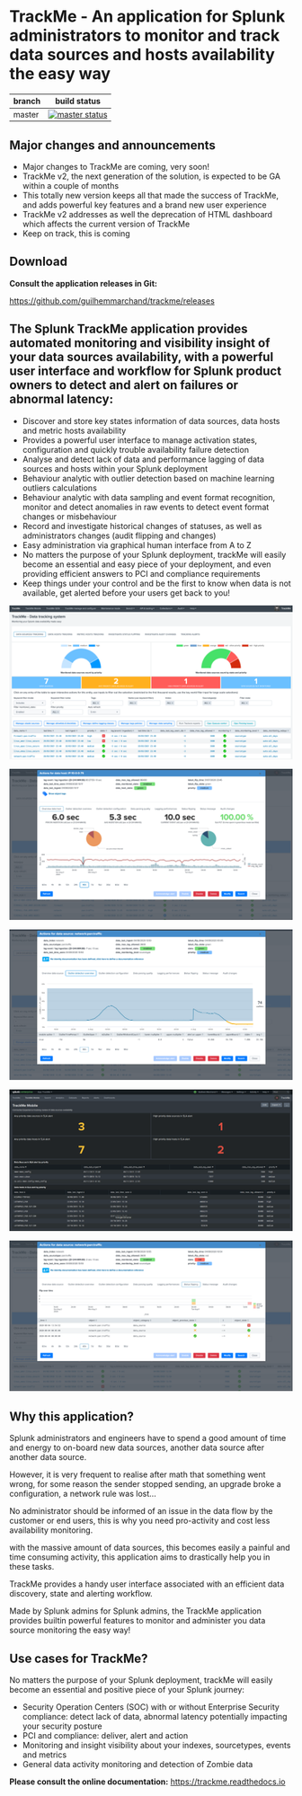 # TrackMe - An application for Splunk administrators to monitor and track data sources and hosts availability the easy way

| branch | build status                                                                                                                                               |
| ------ | ---------------------------------------------------------------------------------------------------------------------------------------------------------- |
| master | [![master status](https://circleci.com/gh/guilhemmarchand/trackme/tree/master.svg?style=svg)](https://circleci.com/gh/guilhemmarchand/trackme/tree/master) |

## Major changes and announcements

- Major changes to TrackMe are coming, very soon!
- TrackMe v2, the next generation of the solution, is expected to be GA within a couple of months
- This totally new version keeps all that made the success of TrackMe, and adds powerful key features and a brand new user experience
- TrackMe v2 addresses as well the deprecation of HTML dashboard which affects the current version of TrackMe
- Keep on track, this is coming

## Download

**Consult the application releases in Git:**

https://github.com/guilhemmarchand/trackme/releases

## The Splunk TrackMe application provides automated monitoring and visibility insight of your data sources availability, with a powerful user interface and workflow for Splunk product owners to detect and alert on failures or abnormal latency:

- Discover and store key states information of data sources, data hosts and metric hosts availability
- Provides a powerful user interface to manage activation states, configuration and quickly trouble availability failure detection
- Analyse and detect lack of data and performance lagging of data sources and hosts within your Splunk deployment
- Behaviour analytic with outlier detection based on machine learning outliers calculations
- Behaviour analytic with data sampling and event format recognition, monitor and detect anomalies in raw events to detect event format changes or misbehaviour
- Record and investigate historical changes of statuses, as well as administrators changes (audit flipping and changes)
- Easy administration via graphical human interface from A to Z
- No matters the purpose of your Splunk deployment, trackMe will easily become an essential and easy piece of your deployment, and even providing efficient answers to PCI and compliance requirements
- Keep things under your control and be the first to know when data is not available, get alerted before your users get back to you!

![screenshot1](./docs/img/screenshots_main/img001.png)

![screenshot2](./docs/img/screenshots_main/img002.png)

![screenshot3](./docs/img/screenshots_main/img003.png)

![screenshot4](./docs/img/screenshots_main/img004.png)

![screenshot5](./docs/img/screenshots_main/img005.png)

## Why this application?

Splunk administrators and engineers have to spend a good amount of time and energy to on-board new data sources, another data source after another data source.

However, it is very frequent to realise after math that something went wrong, for some reason the sender stopped sending, an upgrade broke a configuration, a network rule was lost…

No administrator should be informed of an issue in the data flow by the customer or end users, this is why you need pro-activity and cost less availability monitoring.

with the massive amount of data sources, this becomes easily a painful and time consuming activity, this application aims to drastically help you in these tasks.

TrackMe provides a handy user interface associated with an efficient data discovery, state and alerting workflow.

Made by Splunk admins for Splunk admins, the TrackMe application provides builtin powerful features to monitor and administer you data source monitoring the easy way!

## Use cases for TrackMe?

No matters the purpose of your Splunk deployment, trackMe will easily become an essential and positive piece of your Splunk journey:

- Security Operation Centers (SOC) with or without Enterprise Security compliance: detect lack of data, abnormal latency potentially impacting your security posture
- PCI and compliance: deliver, alert and action
- Monitoring and insight visibility about your indexes, sourcetypes, events and metrics
- General data activity monitoring and detection of Zombie data

**Please consult the online documentation:** https://trackme.readthedocs.io
